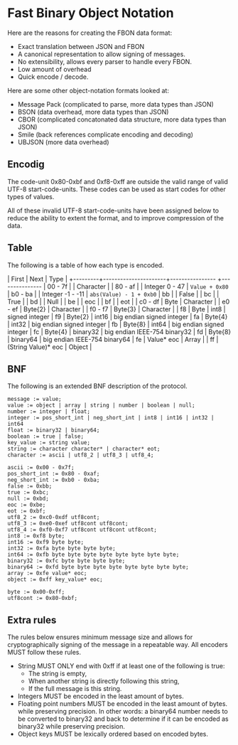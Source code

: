 # Fast Binary Object Notation

Here are the reasons for creating the FBON data format:
 * Exact translation between JSON and FBON
 * A canonical representation to allow signing of messages.
 * No extensibility, allows every parser to handle every FBON.
 * Low amount of overhead
 * Quick encode / decode.

Here are some other object-notation formats looked at:
 * Message Pack (complicated to parse, more data types than JSON)
 * BSON (data overhead, more data types than JSON)
 * CBOR (complicated concatonated data structure, more data types than JSON)
 * Smile (back references complicate encoding and decoding)
 * UBJSON (more data overhead)

## Encodig
The code-unit 0x80-0xbf and 0xf8-0xff are outside the valid range
of valid UTF-8 start-code-units. These codes can be used as start
codes for other types of values.

All of these invalid UTF-8 start-code-units have been assigned below
to reduce the ability to extent the format, and to improve compression
of the data.

## Table
The following is a table of how each type is encoded.

 | First   | Next                 | Type             |
 +---------+----------------------+----------------  +---------------
 | 00 - 7f |                      | Character        |
 | 80 - af |                      | Integer 0 - 47   | `Value + 0x80`
 | b0 - ba |                      | Integer -1 - -11 | `abs(Value) - 1 + 0xb0`
 | bb      |                      | False            |
 | bc      |                      | True             |
 | bd      |                      | Null             |
 | be      |                      | eoc              |
 | bf      |                      | eot              |
 | c0 - df | Byte                 | Character        |
 | e0 - ef | Byte{2}              | Character        |
 | f0 - f7 | Byte{3}              | Character        |
 | f8      | Byte                 | int8             | signed integer
 | f9      | Byte{2}              | int16            | big endian signed integer
 | fa      | Byte{4}              | int32            | big endian signed integer
 | fb      | Byte{8}              | int64            | big endian signed integer
 | fc      | Byte{4}              | binary32         | big endian IEEE-754 binary32
 | fd      | Byte{8}              | binary64         | big endian IEEE-754 binary64
 | fe      | Value\* eoc          | Array            |
 | ff      | (String Value)\* eoc | Object           |

## BNF
The following is an extended BNF description of the protocol.

```
message := value;
value := object | array | string | number | boolean | null;
number := integer | float;
integer := pos_short_int | neg_short_int | int8 | int16 | int32 | int64
float := binary32 | binary64;
boolean := true | false;
key_value := string value;
string := character character* | character* eot;
character := ascii | utf8_2 | utf8_3 | utf8_4;

ascii := 0x00 - 0x7f;
pos_short_int := 0x80 - 0xaf;
neg_short_int := 0xb0 - 0xba;
false := 0xbb;
true := 0xbc;
null := 0xbd;
eoc := 0xbe;
eot := 0xbf;
utf8_2 := 0xc0-0xdf utf8cont;
utf8_3 := 0xe0-0xef utf8cont utf8cont;
utf8_4 := 0xf0-0xf7 utf8cont utf8cont utf8cont;
int8 := 0xf8 byte;
int16 := 0xf9 byte byte;
int32 := 0xfa byte byte byte byte;
int64 := 0xfb byte byte byte byte byte byte byte byte;
binary32 := 0xfc byte byte byte byte;
binary64 := 0xfd byte byte byte byte byte byte byte byte;
array := 0xfe value* eoc;
object := 0xff key_value* eoc;

byte := 0x00-0xff;
utf8cont := 0x80-0xbf;
```

## Extra rules
The rules below ensures minimum message size and allows for cryptographically
signing of the message in a repeatable way. All encoders MUST follow these
rules.

 * String MUST ONLY end with 0xff if at least one of the following is true:
   - The string is empty,
   - When another string is directly following this string,
   - If the full message is this string.
 * Integers MUST be encoded in the least amount of bytes.
 * Floating point numbers MUST be encoded in the least amount of bytes.
   while preserving precision. In other words: a binary64 number needs to be converted to
   binary32 and back to determine if it can be encoded as binary32 while preserving precision.
 * Object keys MUST be lexically ordered based on encoded bytes.


